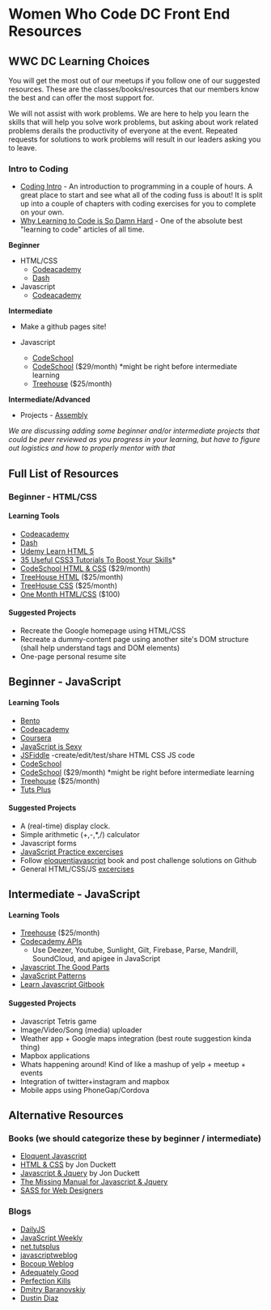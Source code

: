 # Women Who Code DC Front End Resources

## WWC DC Learning Choices
You will get the most out of our meetups if you follow one of our suggested resources. These are the classes/books/resources that our members know the best and can offer the most support for.

We will not assist with work problems. We are here to help you learn the skills that will help you solve work problems, but asking about work related problems derails the productivity of everyone at the event. Repeated requests for solutions to work problems will result in our leaders asking you to leave.

### Intro to Coding

* [Coding Intro](http://codingintro.com/) - An introduction to programming in a couple of hours. A great place to start and see what all of the coding fuss is about! It is split up into a couple of chapters with coding exercises for you to complete on your own. 
* [Why Learning to Code is So Damn Hard](http://www.vikingcodeschool.com/posts/why-learning-to-code-is-so-damn-hard) - One of the absolute best "learning to code" articles of all time. 

**Beginner**   

* HTML/CSS
	* [Codeacademy](http://www.codecademy.com/tracks/web)
	* [Dash](https://dash.generalassemb.ly/)
* Javascript
	* [Codeacademy](http://www.codecademy.com/tracks/javascript)
	
**Intermediate**

* Make a github pages site!

* Javascript
	* [CodeSchool](http://javascript-roadtrip.codeschool.com/)
	* [CodeSchool](https://www.codeschool.com/paths/javascript) ($29/month) *might be right before intermediate learning
	* [Treehouse](http://teamtreehouse.com/library/javascript-foundations) ($25/month)
	
**Intermediate/Advanced**

* Projects - [Assembly](https://assembly.com/)

*We are discussing adding some beginner and/or intermediate projects that could be peer reviewed as you progress in your learning, but have to figure out logistics and how to properly mentor with that*


## Full List of Resources

### Beginner - HTML/CSS

#### Learning Tools
* [Codeacademy](http://www.codecademy.com/tracks/web)
* [Dash](https://dash.generalassemb.ly/)
* [Udemy Learn HTML 5](https://www.udemy.com/html5-html-html-html5/?dtcode=efh1xfL29IgV) 
* [35 Useful CSS3 Tutorials To Boost Your Skills](http://www.tripwiremagazine.com/2012/06/css3-tutorials.html)* 
* [CodeSchool HTML & CSS](https://www.codeschool.com/paths/html-css) ($29/month)
* [TreeHouse HTML](http://teamtreehouse.com/library/topic:learn-html) ($25/month)
* [TreeHouse CSS](http://teamtreehouse.com/library/topic:learn-css) ($25/month)
* [One Month HTML/CSS](https://onemonth.com/courses/one-month-html) ($100)

#### Suggested Projects
* Recreate the Google homepage using HTML/CSS
* Recreate a dummy-content page using another site's DOM structure (shall help understand tags and DOM elements)
* One-page personal resume site

## Beginner - JavaScript

#### Learning Tools
* [Bento](https://www.bento.io/)
* [Codeacademy](http://www.codecademy.com/tracks/javascript)
* [Coursera](https://www.coursera.org/)
* [JavaScript is Sexy](http://javascriptissexy.com/)
* [JSFiddle](http://jsfiddle.net/) -create/edit/test/share HTML CSS JS code
* [CodeSchool](http://javascript-roadtrip.codeschool.com/)
* [CodeSchool](https://www.codeschool.com/paths/javascript) ($29/month) *might be right before intermediate learning
* [Treehouse](http://teamtreehouse.com/library/javascript-foundations) ($25/month)
* [Tuts Plus](http://code.tutsplus.com/)

#### Suggested Projects
* A (real-time) display clock.
* Simple arithmetic (+,-,*,/) calculator
* Javascript forms
* [JavaScript Practice excercises](http://www.w3resource.com/javascript-exercises/)
* Follow [eloquentjavascript](http://eloquentjavascript.net/) book and post challenge solutions on Github
* General HTML/CSS/JS [excercises](http://www.teaching-materials.org/exercises/)

## Intermediate - JavaScript

#### Learning Tools
* [Treehouse](http://teamtreehouse.com/library/javascript-foundations) ($25/month)
* [Codecademy APIs](http://www.codecademy.com/blog/52-learn-apis-with-codecademy)
	* Use Deezer, Youtube, Sunlight, Gilt, Firebase, Parse, Mandrill, SoundCloud, and apigee in JavaScript
* [Javascript The Good Parts](http://www.amazon.com/JavaScript-Good-Parts-Douglas-Crockford/dp/0596517742)
* [JavaScript Patterns](http://shichuan.github.io/javascript-patterns/)
* [Learn Javascript Gitbook](http://gitbookio.gitbooks.io/javascript/content/)

#### Suggested Projects
* Javascript Tetris game
* Image/Video/Song (media) uploader
* Weather app + Google maps integration (best route suggestion kinda thing)
* Mapbox applications
* Whats happening around! Kind of like a mashup of yelp + meetup + events
* Integration of twitter+instagram and mapbox
* Mobile apps using PhoneGap/Cordova



## Alternative Resources
### Books (we should categorize these by beginner / intermediate)
* [Eloquent Javascript](http://eloquentjavascript.net/)
* [HTML & CSS](http://www.amazon.com/HTML-CSS-Design-Build-Websites/dp/1118008189) by Jon Duckett
* [Javascript & Jquery](http://www.amazon.com/JavaScript-JQuery-Interactive-Front-End-Development/dp/1118531647) by Jon Duckett
* [The Missing Manual for Javascript & Jquery](http://www.amazon.com/JavaScript-jQuery-The-Missing-Manual/dp/1449399029)
* [SASS for Web Designers](http://www.abookapart.com/products/sass-for-web-designers)

### Blogs
* [DailyJS](//dailyjs.com)
* [JavaScript Weekly](http://javascriptweekly.com/)
* [net.tutsplus](http://net.tutsplus.com/?s=javascript)
* [javascriptweblog](http://javascriptweblog.wordpress.com/)
* [Bocoup Weblog](http://weblog.bocoup.com/)
* [Adequately Good](http://www.adequatelygood.com/)
* [Perfection Kills](http://perfectionkills.com/)
* [Dmitry Baranovskiy](http://dmitry.baranovskiy.com/)
* [Dustin Diaz](http://dustindiaz.com/)

